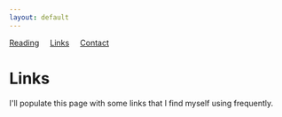 ```yaml
---
layout: default
---
```


[Reading](reading.md) &nbsp;&nbsp;&nbsp; [Links](links.md) &nbsp;&nbsp;&nbsp; [Contact](contact.md)

# Links

I'll populate this page with some links that I find myself using frequently.